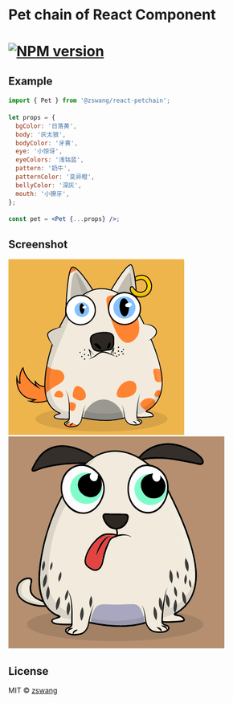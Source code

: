 # Pet chain of React Component

# [![NPM version][npm-image]][npm-url]

## Example

```jsx
import { Pet } from '@zswang/react-petchain';

let props = {
  bgColor: '日落黄',
  body: '灰太狼',
  bodyColor: '牙黄',
  eye: '小惊讶',
  eyeColors: '浅钴蓝',
  pattern: '奶牛',
  patternColor: '变异橙',
  bellyColor: '深灰',
  mouth: '小獠牙',
};

const pet = <Pet {...props} />;
```

## Screenshot

![pet screenshot](./document/pet.png)
![pet screenshot](./document/pet2.png)

## License

MIT © [zswang](http://weibo.com/zswang)

[npm-url]: https://npmjs.org/package/mikecrm-api
[npm-image]: https://badge.fury.io/js/mikecrm-api.svg
